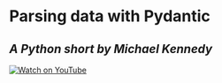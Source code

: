 
# Parsing data with Pydantic

## _A Python short by Michael Kennedy_

[![Watch on YouTube](https://img.youtube.com/vi/aHv7-6WIxNM/maxresdefault.jpg)](https://www.youtube.com/watch?v=aHv7-6WIxNM)

